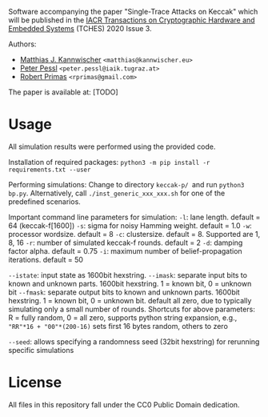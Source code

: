 Software accompanying the paper "Single-Trace Attacks on Keccak" which will be published in the [IACR Transactions on Cryptographic Hardware and Embedded Systems](https://tches.iacr.org/) (TCHES) 2020 Issue 3.

Authors:
  - [Matthias J. Kannwischer](https://kannwischer.eu/) `<matthias@kannwischer.eu>`
  - [Peter Pessl](https://www.iaik.tugraz.at/person/peter-pessl/) `<peter.pessl@iaik.tugraz.at>`
  - [Robert Primas](https://www.iaik.tugraz.at/person/robert-primas/) `<rprimas@gmail.com>`

The paper is available at: [TODO] 

# Usage
All simulation results were performed using the provided code.

Installation of required packages: `python3 -m pip install -r requirements.txt --user`

Performing simulations:
Change to directory `keccak-p/ `and run `python3 bp.py`. 
Alternatively, call `./inst_generic_xxx_xxx.sh` for one of the predefined scenarios.

Important command line parameters for simulation:
`-l`: lane length. default = 64 (keccak-f[1600])
`-s`: sigma for noisy Hamming weight. default = 1.0
`-w`: processor wordsize. default = 8
`-c`: clustersize. default = 8. Supported are 1, 8, 16
`-r`: number of simulated keccak-f rounds.  default = 2
`-d`: damping factor alpha. default = 0.75
`-i`: maximum number of belief-propagation iterations. default = 50

`--istate`: input state as 1600bit hexstring.
`--imask`: separate input bits to known and unknown parts. 1600bit hexstring. 1 = known bit, 0 = unknown bit
`--fmask`: separate output bits to known and unknown parts. 1600bit hexstring. 1 = known bit, 0 = unknown bit. default all zero, due to typically simulating only a small number of rounds.
Shortcuts for above parameters: R = fully random, 0 = all zero, supports python string expansion, e.g., `"RR"*16 + "00"*(200-16)` sets first 16 bytes random, others to zero

`--seed`: allows specifying a randomness seed (32bit hexstring) for rerunning specific simulations


# License

All files in this repository fall under the CC0 Public Domain dedication.
